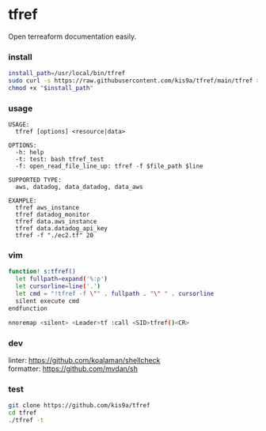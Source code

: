 # tfref

Open terreaform documentation easily.

### install

```bash
install_path=/usr/local/bin/tfref
sudo curl -s https://raw.githubusercontent.com/kis9a/tfref/main/tfref > "$install_path"
chmod +x "$install_path"
```

### usage

```
USAGE:
  tfref [options] <resource|data>

OPTIONS:
  -h: help
  -t: test: bash tfref_test
  -f: open_read_file_line_up: tfref -f $file_path $line

SUPPORTED TYPE:
  aws, datadog, data_datadog, data_aws

EXAMPLE:
  tfref aws_instance
  tfref datadog_monitor
  tfref data.aws_instance
  tfref data.datadog_api_key
  tfref -f "./ec2.tf" 20
```

### vim

```bash
function! s:tfref()
  let fullpath=expand('%:p')
  let cursorline=line('.')
  let cmd = "!tfref -f \"" . fullpath . "\" " . cursorline
  silent execute cmd
endfunction

nnoremap <silent> <Leader>tf :call <SID>tfref()<CR>
```

### dev

linter: https://github.com/koalaman/shellcheck  
formatter: https://github.com/mvdan/sh

### test

```bash
git clone https://github.com/kis9a/tfref
cd tfref
./tfref -t
```
